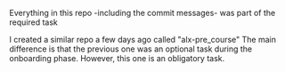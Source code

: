 Everything in this repo -including the commit messages- was part of the required task

I created a similar repo a few days ago called "alx-pre_course" The main difference is that the previous one was an optional task during the onboarding phase. However, this one is an obligatory task.
